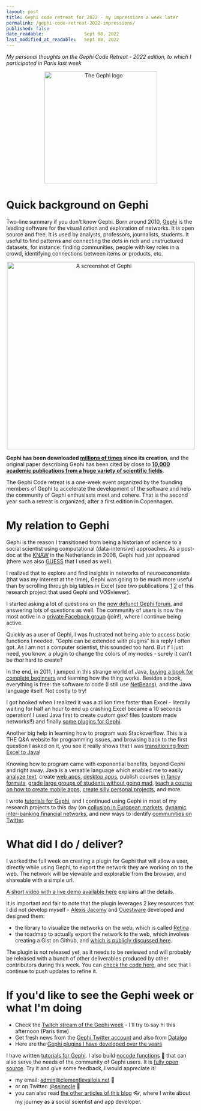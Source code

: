 ```yaml
---
layout: post
title: Gephi code retreat for 2022 - my impressions a week later
permalink: /gephi-code-retreat-2022-impressions/
published: false
date_readable:               Sept 08, 2022
last_modified_at_readable:   Sept 08, 2022
---
```


*My personal thoughts on the Gephi Code Retreat - 2022 edition, to which I participated in Paris last week*

<div align="center">
   <img src="https://upload.wikimedia.org/wikipedia/commons/0/04/Gephi-logo.png" title="The Gephi logo" width="300px"/>
</div>  

# Quick background on Gephi

Two-line summary if you don't know Gephi. Born around 2010, [Gephi](https://gephi.org) is the leading software for the visualization and exploration of networks.
It is open source and free. It is used by analysts, professors, journalists, students. It useful to find patterns and connecting the dots in rich and unstructured datasets, for instance: finding communities, people with key roles in a crowd, identifying connections between items or products, etc.

<div align="center">
   <img src="https://user-images.githubusercontent.com/1244100/189077290-65d51016-df16-4b8c-a154-0cf64ee01eb9.png" title="A screenshot of Gephi" width="500px"/>
</div>                                                                                                                                  

**Gephi has been downloaded [millions of times](https://seinecle.github.io/gephi-tutorials/generated-html/history-en.html#_a_cumulative_downloads) since its creation**, and the original paper describing Gephi has been cited by close to **[10,000 academic publications from a huge variety of scientific fields](https://scholar.google.fr/citations?view_op=view_citation&hl=fr&user=fEDLILQAAAAJ&citation_for_view=fEDLILQAAAAJ:u5HHmVD_uO8C)**.

The Gephi Code retreat is a one-week event organized by the founding members of Gephi to accelerate the development of the software and help the community of Gephi enthusiasts meet and cohere. That is the second year such a retreat is organized, after a first edition in Copenhagen.


# My relation to Gephi

Gephi is the reason I transitioned from being a historian of science to a social scientist using computational (data-intensive) approaches.
As a post-doc at the [KNAW](https://www.knaw.nl/en) in the Netherlands in 2008, Gephi had just appeared (there was also [GUESS](http://graphexploration.cond.org/) that I used as well).

I realized that to explore and find insights in networks of neuroeconomists (that was my interest at the time), Gephi was going to be much more useful than by scrolling through big tables in Excel (see two publications [1](https://www.nature.com/articles/nrn3354) [2](https://www.frontiersin.org/articles/10.3389/fnhum.2016.00336/full) of this research project that used Gephi and VOSviewer).

I started asking a lot of questions on the [now defunct Gephi forum](https://forum-gephi.org/), and answering lots of questions as well.
The community of users is now the most active in a [private Facebook group](https://www.facebook.com/groups/gephi) (join!), where I continue being active.

Quickly as a user of Gephi, I was frustrated not being able to access basic functions I needed.
"Gephi can be extended with plugins" is a reply I often got.
As I am not a computer scientist, this sounded too hard.
But if I just need, you know, a plugin to change the colors of my nodes - surely it can't be *that* hard to create? 

In the end, in 2011, I jumped in this strange world of Java, [buying a book for complete beginners](https://www.amazon.fr/Java-Beginners-Guide-Herbert-Schildt-dp-1260463559/dp/1260463559/) and learning how the thing works. Besides a book, everything is free: the software to code (I still use [NetBeans](https://netbeans.apache.org)), and the Java language itself. Not costly to try!

I got hooked when I realized it was a zillion time faster than Excel - literally waiting for half an hour to end up crashing Excel became a 10 seconds operation!
I used Java first to create custom gexf files (custom made networks!!) and finally [some plugins for Gephi](https://gephi.org/plugins/#/browse/search/levallois).

Another big help in learning how to program was Stackoverflow.
This is a THE Q&A website for programming issues, and browsing back to the first question I asked on it, you see it really shows that I was [transitioning from Excel to Java](https://stackoverflow.com/revisions/7200090/1)!

Knowing how to program came with exponential benefits, beyond Gephi and right away. Java is a versatile language which enabled me to easily [analyze text](https://aclanthology.org/S13-2068/), create [web apps](https://nocodefunctions.com), [desktop apps](https://github.com/seinecle/Gaze), publish courses [in fancy formats](https://seinecle.github.io/mk99/), [grade large groups of students without going mad](https://github.com/emlyon/GradingPicsOnBrightspace), [teach a course on how to create mobile apps](https://seinecle.github.io/codapps/), [create silly personal projects](https://github.com/seinecle/lescalanquessontellesouvertes), and more.

I wrote [tutorials for Gephi](https://seinecle.github.io/gephi-tutorials/), and I continued using Gephi in most of my research projects to this day (on [collusion in European markets](https://onlinelibrary.wiley.com/doi/full/10.1111/jcms.12232), [dynamic inter-banking financial networks](https://www.risk.net/journal-of-network-theory-in-finance/2462066/dynamic-visualization-of-large-financial-networks), and new ways to identify [communities on Twitter](https://management-aims.com/index.php/mgmt/article/download/4245/10254?inline=1).

# What did I do / deliver?

I worked the full week on creating a plugin for Gephi that will allow a user, directly while using Gephi, to export the network they are working on to the web.
The network will be viewable and explorable from the browser, and shareable with a simple url.

[A short video with a live demo available here](https://www.twitch.tv/videos/1579615061?t=01h28m54s) explains all the details.

It is important and fair to note that the plugin leverages 2 key resources that I did not develop myself - [Alexis Jacomy](https://twitter.com/jacomyal) and [Ouestware](https://www.ouestware.com/en/) developed and designed them:

- the library to visualize the networks on the web, which is called [Retina](https://ouestware.gitlab.io/retina/beta/)
- the roadmap to actually export the network to the web, which involves creating a Gist on Github, and [which is publicly discussed here](https://github.com/gephi/gephi-plugins/issues/262#issuecomment-1231627948).

The plugin is not released yet, as it needs to be reviewed and will probably be released with a bunch of other deliverables produced by other contributors during this week.
You can [check the code here](https://github.com/gephi/gephi-plugins/tree/web-publish-plugin/modules/WebPublishPlugin), and see that I continue to push updates to refine it.

# If you'd like to see the Gephi week or what I'm doing

- Check the [Twitch stream of the Gephi week](https://www.twitch.tv/datalgo) - I'll try to say hi this afternoon (Paris time)
- Get fresh news from the [Gephi Twitter account](https://twitter.com/Gephi) and also from [Datalgo](https://twitter.com/nicolasbchb)
- Here are the [Gephi plugins I have developed over the years](https://gephi.org/plugins/#/browse/search/levallois)

I have written [tutorials for Gephi](https://seinecle.github.io/gephi-tutorials/).
I also build [nocode functions](https://nocodefunctions.com) 🔎 that can also serve the needs of the community of Gephi users. It is [fully open source](https://github.com/seinecle/nocodefunctions).
Try it and give some feedback, I would appreciate it!

* my email: [admin@clementlevallois.net](mailto:admin@clementlevallois.net) 📧
* or on Twitter: [@seinecle](https://twitter.com/seinecle) 📱
* you can also read [the other articles of this blog](https://nocodefunctions.com/blog) 👓, where I write about my journey as a social scientist and app developer.
